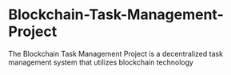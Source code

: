 # Blockchain-Task-Management-Project
The Blockchain Task Management Project is a decentralized task management system that utilizes blockchain technology
